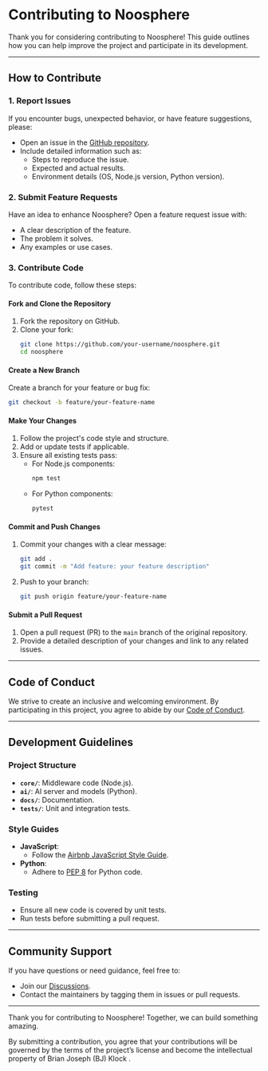 # Contributing to Noosphere

Thank you for considering contributing to Noosphere! This guide outlines how you can help improve the project and participate in its development.

---

## How to Contribute

### 1. **Report Issues**
If you encounter bugs, unexpected behavior, or have feature suggestions, please:
- Open an issue in the [GitHub repository](https://github.com/your-username/noosphere/issues).
- Include detailed information such as:
  - Steps to reproduce the issue.
  - Expected and actual results.
  - Environment details (OS, Node.js version, Python version).

### 2. **Submit Feature Requests**
Have an idea to enhance Noosphere? Open a feature request issue with:
- A clear description of the feature.
- The problem it solves.
- Any examples or use cases.

### 3. **Contribute Code**
To contribute code, follow these steps:

#### Fork and Clone the Repository
1. Fork the repository on GitHub.
2. Clone your fork:
   ```bash
   git clone https://github.com/your-username/noosphere.git
   cd noosphere
   ```

#### Create a New Branch
Create a branch for your feature or bug fix:
```bash
git checkout -b feature/your-feature-name
```

#### Make Your Changes
1. Follow the project's code style and structure.
2. Add or update tests if applicable.
3. Ensure all existing tests pass:
   - For Node.js components:
     ```bash
     npm test
     ```
   - For Python components:
     ```bash
     pytest
     ```

#### Commit and Push Changes
1. Commit your changes with a clear message:
   ```bash
   git add .
   git commit -m "Add feature: your feature description"
   ```
2. Push to your branch:
   ```bash
   git push origin feature/your-feature-name
   ```

#### Submit a Pull Request
1. Open a pull request (PR) to the `main` branch of the original repository.
2. Provide a detailed description of your changes and link to any related issues.

---

## Code of Conduct
We strive to create an inclusive and welcoming environment. By participating in this project, you agree to abide by our [Code of Conduct](CODE_OF_CONDUCT.md).

---

## Development Guidelines

### Project Structure
- **`core/`**: Middleware code (Node.js).
- **`ai/`**: AI server and models (Python).
- **`docs/`**: Documentation.
- **`tests/`**: Unit and integration tests.

### Style Guides
- **JavaScript**:
  - Follow the [Airbnb JavaScript Style Guide](https://github.com/airbnb/javascript).
- **Python**:
  - Adhere to [PEP 8](https://pep8.org/) for Python code.

### Testing
- Ensure all new code is covered by unit tests.
- Run tests before submitting a pull request.

---

## Community Support
If you have questions or need guidance, feel free to:
- Join our [Discussions](https://github.com/your-username/noosphere/discussions).
- Contact the maintainers by tagging them in issues or pull requests.

---

Thank you for contributing to Noosphere! Together, we can build something amazing.

By submitting a contribution, you agree that your contributions will be governed by the terms of the project’s license and become the intellectual property of Brian Joseph (BJ) Klock .

